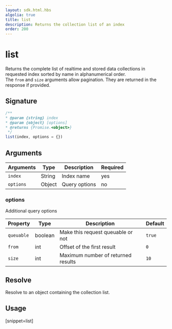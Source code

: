 ```yaml
---
layout: sdk.html.hbs
algolia: true
title: list
description: Returns the collection list of an index
order: 200
---
```


# list

Returns the complete list of realtime and stored data collections in requested index sorted by name in alphanumerical order.  
The `from` and `size` arguments allow pagination. They are returned in the response if provided.


## Signature

```javascript
/**
* @param {string} index
* @param {object} [options]
* @returns {Promise.<object>}
 */
list(index, options = {})
```

## Arguments

| Arguments    | Type    | Description | Required
|--------------|---------|-------------|----------
| ``index`` | String | Index name    | yes  |
| ``options`` | Object | Query options    | no  |

### **options**

Additional query options

| Property   | Type    | Description                       | Default |
| ---------- | ------- | --------------------------------- | ------- |
| `queuable` | boolean | Make this request queuable or not | `true`  |
| `from` | int | Offset of the first result | `0` |
| `size` | int | Maximum number of returned results | `10` |

## Resolve

Resolve to an object containing the collection list.

## Usage

[snippet=list]
